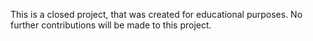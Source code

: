 This is a closed project, that was created for educational purposes. No further contributions will be made to this project. 
